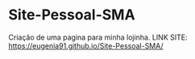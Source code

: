 # Site-Pessoal-SMA
Criação de uma pagina para minha lojinha.
LINK SITE:
https://eugenia91.github.io/Site-Pessoal-SMA/
